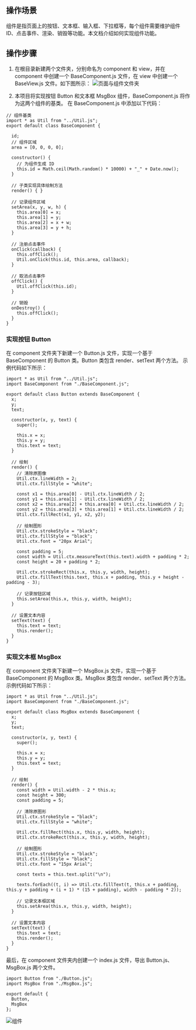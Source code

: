 ## 操作场景
组件是指页面上的按钮、文本框、输入框、下拉框等，每个组件需要维护组件 ID、点击事件、渲染、销毁等功能。本文档介绍如何实现组件功能。



## 操作步骤
1. 在根目录新建两个文件夹，分别命名为 component 和 view，并在 component 中创建一个 BaseComponent.js 文件，在 view 中创建一个 BaseView.js 文件。如下图所示：
![页面与组件文件夹](https://main.qcloudimg.com/raw/e30143528aa08e0497509ebc1cedafb3.png)


2. 本项目将实现按钮 Button 和文本框 MsgBox 组件，BaseComponent.js 将作为这两个组件的基类。
在 BaseComponent.js 中添加以下代码：
```
// 组件基类
import * as Util from "../Util.js";
export default class BaseComponent {

  id;
  // 组件区域
  area = [0, 0, 0, 0];

  constructor() {
    // 为组件生成 ID
    this.id = Math.ceil(Math.random() * 10000) + "_" + Date.now();
  }

  // 子类实现具体绘制方法
  render() { }

  // 记录组件区域
  setArea(x, y, w, h) {
    this.area[0] = x;
    this.area[1] = y;
    this.area[2] = x + w;
    this.area[3] = y + h;
  }

  // 注册点击事件
  onClick(callback) {
    this.offClick();
    Util.onClick(this.id, this.area, callback);
  }

  // 取消点击事件
  offClick() {
    Util.offClick(this.id);
  }

  // 销毁
  onDestroy() {
    this.offClick();
  }
}
```

### 实现按钮 Button
在 component 文件夹下新建一个 Button.js 文件，实现一个基于 BaseComponent 的 Button 类。Button 类包含 render、setText 两个方法。
示例代码如下所示：
```
import * as Util from "../Util.js";
import BaseComponent from "./BaseComponent.js";

export default class Button extends BaseComponent {
  x;
  y;
  text;

  constructor(x, y, text) {
    super();

    this.x = x;
    this.y = y;
    this.text = text;
  }

  // 绘制
  render() {
    // 清除原图像
    Util.ctx.lineWidth = 2;
    Util.ctx.fillStyle = "white";

    const x1 = this.area[0] - Util.ctx.lineWidth / 2;
    const y1 = this.area[1] - Util.ctx.lineWidth / 2;
    const x2 = this.area[2] + this.area[0] + Util.ctx.lineWidth / 2;
    const y2 = this.area[3] + this.area[1] + Util.ctx.lineWidth / 2;
    Util.ctx.fillRect(x1, y1, x2, y2);

    // 绘制图形
    Util.ctx.strokeStyle = "black";
    Util.ctx.fillStyle = "black";
    Util.ctx.font = "20px Arial";

    const padding = 5;
    const width = Util.ctx.measureText(this.text).width + padding * 2;
    const height = 20 + padding * 2;

    Util.ctx.strokeRect(this.x, this.y, width, height);
    Util.ctx.fillText(this.text, this.x + padding, this.y + height - padding - 3);

    // 记录按钮区域
    this.setArea(this.x, this.y, width, height);
  }

  // 设置文本内容
  setText(text) {
    this.text = text;
    this.render();
  }
}
```

### 实现文本框 MsgBox
在 component 文件夹下新建一个 MsgBox.js 文件，实现一个基于 BaseComponent 的 MsgBox 类。MsgBox 类包含 render、setText 两个方法。
示例代码如下所示：
```
import * as Util from "../Util.js";
import BaseComponent from "./BaseComponent.js";

export default class MsgBox extends BaseComponent {
  x;
  y;
  text;

  constructor(x, y, text) {
    super();

    this.x = x;
    this.y = y;
    this.text = text;
  }

  // 绘制
  render() {
    const width = Util.width - 2 * this.x;
    const height = 300;
    const padding = 5;

    // 清除原图形
    Util.ctx.strokeStyle = "black";
    Util.ctx.fillStyle = "white";

    Util.ctx.fillRect(this.x, this.y, width, height);
    Util.ctx.strokeRect(this.x, this.y, width, height);

    // 绘制图形
    Util.ctx.strokeStyle = "black";
    Util.ctx.fillStyle = "black";
    Util.ctx.font = "15px Arial";

    const texts = this.text.split("\n");

    texts.forEach((t, i) => Util.ctx.fillText(t, this.x + padding, this.y + padding + (i + 1) * (15 + padding), width - padding * 2));

    // 记录文本框区域
    this.setArea(this.x, this.y, width, height);
  }

  // 设置文本内容
  setText(text) {
    this.text = text;
    this.render();
  }
}
```

最后，在 component 文件夹内创建一个 index.js 文件，导出 Button.js、MsgBox.js 两个文件。
```
import Button from "./Button.js";
import MsgBox from "./MsgBox.js";

export default {
  Button,
  MsgBox
};
```

![组件](https://main.qcloudimg.com/raw/145fc924e232a3ae43b50f9644b3d8bc.png)
